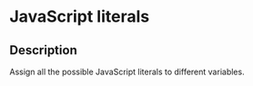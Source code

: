 # JavaScript literals

## Description
Assign all the possible JavaScript literals to different variables.
